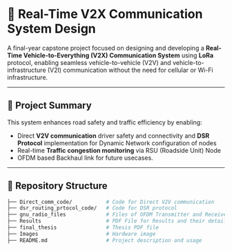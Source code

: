 # 🚗 Real-Time V2X Communication System Design

A final-year capstone project focused on designing and developing a **Real-Time Vehicle-to-Everything (V2X) Communication System** using **LoRa** protocol, enabling seamless vehicle-to-vehicle (V2V) and vehicle-to-infrastructure (V2I) communication without the need for cellular or Wi-Fi infrastructure.

---

## 🧠 Project Summary

This system enhances road safety and traffic efficiency by enabling:
- Direct **V2V communication** driver safety and connectivity and **DSR Protocol** implementation for Dynamic Network configuration of nodes
- Real-time **Traffic congestion monitoring** via RSU (Roadside Unit) Node
- OFDM based Backhaul link for future usecases.
---

## 📁 Repository Structure

```bash
├── Direct_comm_code/           # Code for Direct V2V communication
├── dsr_routing_prtocol_code/   # Code for DSR protocol           
├── gnu_radio_files             # Files of OFDM Transmitter and Receiver of GNU Radio software
├── Results                     # PDF File for Results and their detailed explanation
├── final_thesis                # Thesis PDF file
├── Images                      # Hardware image
├── README.md                   # Project description and usage
